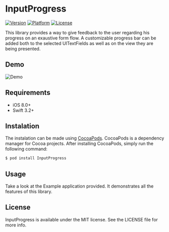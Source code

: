 # InputProgress
[![Version](https://img.shields.io/cocoapods/v/InputProgress.svg?style=flat)](http://cocoapods.org/pods/InputProgress)
[![Platform](https://img.shields.io/cocoapods/p/InputProgress.svg?style=flat)](http://cocoapods.org/pods/InputProgress)
[![License](https://img.shields.io/cocoapods/l/InputProgress.svg?style=flat)](http://cocoapods.org/pods/InputProgress)

This library provides a way to give feedback to the user regarding his progress on an exaustive form flow. A customizable progress bar can be added both to the selected UITextFields as well as on the view they are being presented.


## Demo

![Demo](https://media.giphy.com/media/26FfdDh1F3iwS4hLq/giphy.gif)


## Requirements

- iOS 8.0+
- Swift 3.2+


## Instalation

The instalation can be made using [CocoaPods](http://cocoapods.org). CocoaPods is a dependency manager for Cocoa projects.
After installing CocoaPods, simply run the following command:
```bash
$ pod install InputProgress
```


## Usage

Take a look at the Example application provided. It demonstrates all the features of this library.


## License

InputProgress is available under the MIT license. See the LICENSE file for more info.
